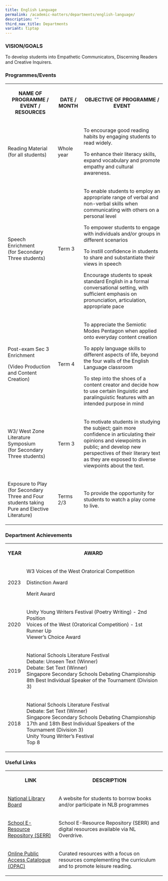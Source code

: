 ```yaml
---
title: English Language
permalink: /academic-matters/departments/english-language/
description: ""
third_nav_title: Departments
variant: tiptap
---
```

<h3>VISION/GOALS</h3>
<p>To develop students into Empathetic Communicators, Discerning Readers
and Creative Inquirers.</p>
<h3>Programmes/Events</h3>
<table style="minWidth: 75px">
<colgroup>
<col>
<col>
<col>
</colgroup>
<tbody>
<tr>
<th rowspan="1" colspan="1">
<p>NAME OF PROGRAMME / EVENT / RESOURCES</p>
</th>
<th rowspan="1" colspan="1">
<p>DATE / MONTH</p>
</th>
<th rowspan="1" colspan="1">
<p>OBJECTIVE OF PROGRAMME / EVENT</p>
</th>
</tr>
<tr>
<td rowspan="1" colspan="1">
<p>Reading Material
<br>(for all students)
<br>
</p>
</td>
<td rowspan="1" colspan="1">
<p>Whole year
<br>
</p>
</td>
<td rowspan="1" colspan="1">
<p>To encourage good reading habits by engaging students to read widely.</p>
<p></p>
<p>To enhance their literacy skills, expand vocabulary and promote empathy
and cultural awareness.
<br>
</p>
</td>
</tr>
<tr>
<td rowspan="1" colspan="1">
<p>Speech Enrichment
<br>(for Secondary Three students)</p>
</td>
<td rowspan="1" colspan="1">
<p>Term 3</p>
</td>
<td rowspan="1" colspan="1">
<p>To enable students to employ an appropriate range of verbal and non-verbal
skills when communicating with others on a personal level</p>
<p></p>
<p>To empower students to engage with individuals and/or groups in different
scenarios</p>
<p></p>
<p>To instill confidence in students to share and substantiate their views
in speech</p>
<p>Encourage students to speak standard English in a formal conversational
setting, with sufficient emphasis on pronunciation, articulation, appropriate
pace</p>
</td>
</tr>
<tr>
<td rowspan="1" colspan="1">
<p>Post-exam Sec 3 Enrichment</p>
<p>(Video Production and Content Creation)</p>
</td>
<td rowspan="1" colspan="1">
<p>Term 4</p>
</td>
<td rowspan="1" colspan="1">
<p>To appreciate the Semiotic Modes Pentagon when applied onto everyday content
creation</p>
<p>To apply language skills to different aspects of life, beyond the four
walls of the English Language classroom</p>
<p></p>
<p>To step into the shoes of a content creator and decide how to use certain
linguistic and paralinguistic features with an intended purpose in mind</p>
</td>
</tr>
<tr>
<td rowspan="1" colspan="1">
<p>W3/ West Zone Literature Symposium
<br>(for Secondary Three students)</p>
</td>
<td rowspan="1" colspan="1">
<p>Term 3</p>
</td>
<td rowspan="1" colspan="1">
<p>To motivate students in studying the subject; gain more confidence in
articulating their opinions and viewpoints in public; and develop new perspectives
of their literary text as they are exposed to diverse viewpoints about
the text.
<br>
</p>
</td>
</tr>
<tr>
<td rowspan="1" colspan="1">
<p>Exposure to Play
<br>(for Secondary Three and Four students taking Pure and Elective Literature)</p>
</td>
<td rowspan="1" colspan="1">
<p>Terms 2/3</p>
</td>
<td rowspan="1" colspan="1">
<p>To provide the opportunity for students to watch a play come to live.</p>
</td>
</tr>
</tbody>
</table>
<h3>Department Achievements</h3>
<table style="minWidth: 50px">
<colgroup>
<col>
<col>
</colgroup>
<tbody>
<tr>
<th rowspan="1" colspan="1">
<p>YEAR</p>
</th>
<th rowspan="1" colspan="1">
<p>AWARD</p>
</th>
</tr>
<tr>
<td rowspan="1" colspan="1">
<p>2023</p>
</td>
<td rowspan="1" colspan="1">
<p>W3 Voices of the West Oratorical Competition</p>
<p>Distinction Award</p>
<p>Merit Award</p>
</td>
</tr>
<tr>
<td rowspan="1" colspan="1">
<p>2020</p>
</td>
<td rowspan="1" colspan="1">
<p>Unity Young Writers Festival (Poetry Writing) - 2nd Position
<br>Voices of the West (Oratorical Competition) - 1st Runner Up
<br>Viewer’s Choice Award
<br>
</p>
</td>
</tr>
<tr>
<td rowspan="1" colspan="1">
<p>2019</p>
</td>
<td rowspan="1" colspan="1">
<p>National Schools Literature Festival
<br>Debate: Unseen Text (Winner)
<br>Debate: Set Text (Winner)
<br>Singapore Secondary Schools Debating Championship
<br>8th Best Individual Speaker of the Tournament (Division 3)</p>
</td>
</tr>
<tr>
<td rowspan="1" colspan="1">
<p>2018</p>
</td>
<td rowspan="1" colspan="1">
<p>National Schools Literature Festival
<br>Debate: Set Text (Winner)
<br>Singapore Secondary Schools Debating Championship
<br>17th and 18th Best Individual Speakers of the Tournament (Division 3)
<br>Unity Young Writer’s Festival
<br>Top 8</p>
</td>
</tr>
</tbody>
</table>
<h3>Useful Links</h3>
<table style="minWidth: 50px">
<colgroup>
<col>
<col>
</colgroup>
<tbody>
<tr>
<th rowspan="1" colspan="1">
<p>LINK</p>
</th>
<th rowspan="1" colspan="1">
<p>DESCRIPTION</p>
</th>
</tr>
<tr>
<td rowspan="1" colspan="1">
<p><a href="https://www.nlb.gov.sg/" rel="noopener noreferrer nofollow" target="_blank">National Library Board</a>
</p>
</td>
<td rowspan="1" colspan="1">
<p>A website for students to borrow books and/or participate in NLB programmes</p>
<p></p>
</td>
</tr>
<tr>
<td rowspan="1" colspan="1">
<p><a href="https://schoolibrary.moe.edu.sg/eresourcessec/" rel="noopener noreferrer nofollow" target="_blank">School E-Resource Repository (SERR)</a>
</p>
</td>
<td rowspan="1" colspan="1">
<p>School E-Resource Repository (SERR) and digital resources available via
NL Overdrive.</p>
</td>
</tr>
<tr>
<td rowspan="1" colspan="1">
<p><a href="https://schoolibrary.moe.edu.sg/westwoodsec" rel="noopener noreferrer nofollow" target="_blank">Online Public Access Catalogue (OPAC)</a>
</p>
</td>
<td rowspan="1" colspan="1">
<p>Curated resources with a focus on resources complementing the curriculum
and to promote leisure reading.</p>
</td>
</tr>
</tbody>
</table>
<p></p>